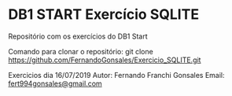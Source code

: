 # DB1 START Exercício SQLITE

Repositório com os exercícios do DB1 Start

Comando para clonar o repositório: git clone https://github.com/FernandoGonsales/Exercicio_SQLITE.git

Exercicios dia 16/07/2019 Autor: Fernando Franchi Gonsales Email: fert994gonsales@gmail.com
